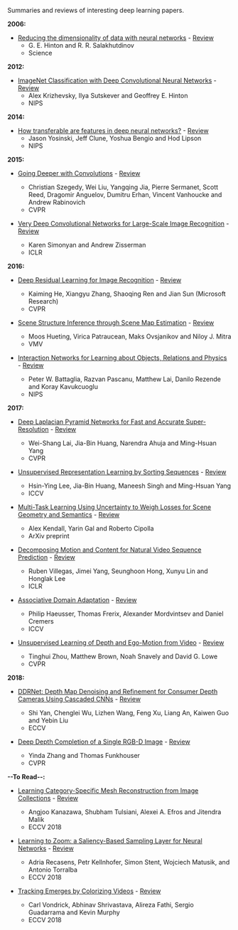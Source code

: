 Summaries and reviews of interesting deep learning papers. 

**2006:**

* [Reducing the dimensionality of data with neural networks](http://www.cs.toronto.edu/%7Ehinton/science.pdf) - [Review](reviews/autoencoders.md)
  * G. E. Hinton and R. R. Salakhutdinov
  * Science

**2012:**

* [ImageNet Classification with Deep Convolutional
Neural Networks](http://papers.nips.cc/paper/4824-imagenet-classification-with-deep-convolutional-neural-networks.pdf) - [Review](reviews/alexnet.md)
  * Alex Krizhevsky, Ilya Sutskever and Geoffrey E. Hinton
  * NIPS

**2014:**

* [How transferable are features in deep neural
networks?](http://papers.nips.cc/paper/5347-how-transferable-are-features-in-deep-neural-networks.pdf) - [Review](reviews/transferability.md)
  * Jason Yosinski, Jeff Clune, Yoshua Bengio and Hod Lipson
  * NIPS

**2015:**

* [Going Deeper with Convolutions](http://www.cv-foundation.org/openaccess/content_cvpr_2015/papers/Szegedy_Going_Deeper_With_2015_CVPR_paper.pdf) - [Review](reviews/googlenet.md)
  * Christian Szegedy, Wei Liu, Yangqing Jia, Pierre Sermanet, Scott Reed, Dragomir Anguelov, Dumitru Erhan, Vincent Vanhoucke and Andrew Rabinovich
  * CVPR

* [Very Deep Convolutional Networks for Large-Scale Image Recognition](https://arxiv.org/pdf/1409.1556.pdf) - [Review](reviews/vggnet.md)
  * Karen Simonyan and Andrew Zisserman
  * ICLR

**2016:**

* [Deep Residual Learning for Image Recognition](https://www.cv-foundation.org/openaccess/content_cvpr_2016/papers/He_Deep_Residual_Learning_CVPR_2016_paper.pdf) - [Review](reviews/resnet.md)
  * Kaiming He, Xiangyu Zhang, Shaoqing Ren and Jian Sun (Microsoft Research)
  * CVPR

* [Scene Structure Inference through Scene Map Estimation](http://geometry.cs.ucl.ac.uk/projects/2016/scenemap/paper_docs/scenemap.pdf) - [Review](reviews/scene-map.md)
  * Moos Hueting, Virica Patraucean, Maks Ovsjanikov and Niloy J. Mitra
  * VMV

* [Interaction Networks for Learning about Objects, Relations and Physics](https://arxiv.org/abs/1612.00222) - [Review](reviews/in.md)
  * Peter W. Battaglia, Razvan Pascanu, Matthew Lai, Danilo Rezende and Koray Kavukcuoglu
  * NIPS
 
 **2017:**

* [Deep Laplacian Pyramid Networks for Fast and Accurate Super-Resolution](http://vllab1.ucmerced.edu/~wlai24/LapSRN/papers/cvpr17_LapSRN.pdf) - [Review](reviews/lap-srn.md)
  * Wei-Shang Lai, Jia-Bin Huang, Narendra Ahuja and Ming-Hsuan Yang
  * CVPR
 
* [Unsupervised Representation Learning by Sorting Sequences](http://vllab1.ucmerced.edu/~hylee/publication/ICCV17_OPN.pdf) - [Review](reviews/unsupervised-seq-sort.md)
   * Hsin-Ying Lee, Jia-Bin Huang, Maneesh Singh and Ming-Hsuan Yang
   * ICCV

* [Multi-Task Learning Using Uncertainty to Weigh
Losses for Scene Geometry and Semantics](https://arxiv.org/pdf/1705.07115.pdf) - [Review](reviews/multi-task-learning.md)
    * Alex Kendall, Yarin Gal and Roberto Cipolla
    * ArXiv preprint

* [Decomposing Motion and Content for Natural Video Sequence Prediction](https://openreview.net/pdf?id=rkEFLFqee) - [Review](reviews/decompose-motion-content.md)
    * Ruben Villegas, Jimei Yang, Seunghoon Hong, Xunyu Lin and Honglak Lee
    * ICLR

* [Associative Domain Adaptation](http://openaccess.thecvf.com/content_ICCV_2017/papers/Haeusser_Associative_Domain_Adaptation_ICCV_2017_paper.pdf) - [Review](reviews/assoc-domain-adaptation.md)
    * Philip Haeusser, Thomas Frerix, Alexander Mordvintsev and Daniel Cremers
    * ICCV

* [Unsupervised Learning of Depth and Ego-Motion from Video](http://openaccess.thecvf.com/content_cvpr_2017/papers/Zhou_Unsupervised_Learning_of_CVPR_2017_paper.pdf) - [Review](reviews/sfm-learner.md)
    * Tinghui Zhou, Matthew Brown, Noah Snavely and David G. Lowe
    * CVPR

**2018:**
* [DDRNet: Depth Map Denoising and Refinement for Consumer Depth Cameras Using Cascaded CNNs](http://openaccess.thecvf.com/content_ECCV_2018/papers/Shi_Yan_DDRNet_Depth_Map_ECCV_2018_paper.pdf) - [Review](reviews/ddrnet.md)
    * Shi Yan, Chenglei Wu, Lizhen Wang, Feng Xu, Liang An, Kaiwen Guo and Yebin Liu
    * ECCV

* [Deep Depth Completion of a Single RGB-D Image](https://arxiv.org/abs/1803.09326) - [Review](reviews/ddcompletion.md)
    * Yinda Zhang and Thomas Funkhouser
    * CVPR



**--To Read--:**
* [Learning Category-Specific Mesh Reconstruction from Image Collections](https://akanazawa.github.io/cmr/) - [Review]()
    * Angjoo Kanazawa, Shubham Tulsiani, Alexei A. Efros and Jitendra Malik
    * ECCV 2018

* [Learning to Zoom: a Saliency-Based Sampling Layer for Neural Networks](http://openaccess.thecvf.com/content_ECCV_2018/papers/Adria_Recasens_Learning_to_Zoom_ECCV_2018_paper.pdf) - [Review]()
    * Adria Recasens, Petr Kellnhofer, Simon Stent, Wojciech Matusik, and Antonio Torralba
    * ECCV 2018

* [Tracking Emerges by Colorizing Videos](https://arxiv.org/pdf/1806.09594.pdf) - [Review]()
    * Carl Vondrick, Abhinav Shrivastava, Alireza Fathi, Sergio Guadarrama and Kevin Murphy
    * ECCV 2018



